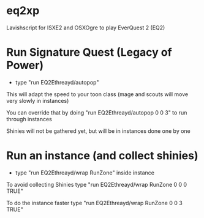 # eq2xp
Lavishscript for ISXE2 and OSXOgre to play EverQuest 2 (EQ2)

# Run Signature Quest (Legacy of Power)
- type "run EQ2Ethreayd/autopop"

This will adapt the speed to your toon class (mage and scouts will move very slowly in instances)

You can override that by doing "run EQ2Ethreayd/autopop 0 0 3" to run through instances

Shinies will not be gathered yet, but will be in instances done one by one

# Run an instance (and collect shinies)
- type "run EQ2Ethreayd/wrap RunZone" inside instance

To avoid collecting Shinies type "run EQ2Ethreayd/wrap RunZone 0 0 0 TRUE"

To do the instance faster type "run EQ2Ethreayd/wrap RunZone 0 0 3 TRUE"
